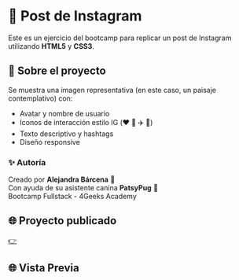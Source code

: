 # 📸 Post de Instagram
Este es un ejercicio del bootcamp para replicar un post de Instagram utilizando **HTML5** y **CSS3**.

## 🐾 Sobre el proyecto

Se muestra una imagen representativa (en este caso, un paisaje contemplativo) con:
- Avatar y nombre de usuario
- Iconos de interacción estilo IG (❤️ 💬 ✈️ 🔖)
- Texto descriptivo y hashtags
- Diseño responsive

### ✨ Autoría

Creado por **Alejandra Bárcena** 🦄  
Con ayuda de su asistente canina **PatsyPug** 🐶  
Bootcamp Fullstack - 4Geeks Academy

## 🌐 Proyecto publicado
[👉](https://alejandrabarcena.github.io/instagram-post-clone/)

## 🌐 Vista Previa
